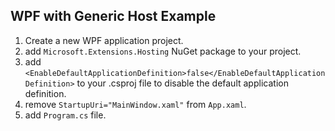 ## WPF with Generic Host Example

1. Create a new WPF application project.
1. add `Microsoft.Extensions.Hosting` NuGet package to your project.
1. add `<EnableDefaultApplicationDefinition>false</EnableDefaultApplicationDefinition>` to your .csproj file to disable the default application definition.
1. remove `StartupUri="MainWindow.xaml"` from `App.xaml`.
1. add `Program.cs` file.

